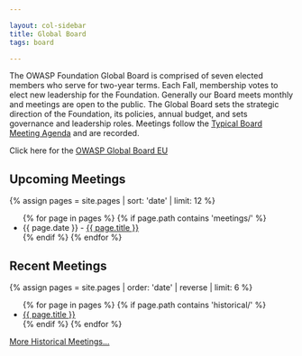 ```yaml
---

layout: col-sidebar
title: Global Board
tags: board

---
```


<!-- rebuild 3 -->

The OWASP Foundation Global Board is comprised of seven elected members who serve for two-year terms. Each Fall, membership votes to elect new leadership for the Foundation. Generally our Board meets monthly and meetings are open to the public. The Global Board sets the strategic direction of the Foundation, its policies, annual budget, and sets governance and leadership roles. Meetings follow the [Typical Board Meeting Agenda](/www-board/typical_agenda) and are recorded.

Click here for the [OWASP Global Board EU](https://owasp.org/www-board-eu/)


## Upcoming Meetings

{% assign pages = site.pages | sort: 'date' | limit: 12 %}
<ul>
{% for page in pages %}
 {% if page.path contains 'meetings/' %}
 <li>{{ page.date }} - <a href='/www-board{{ page.url }}'>{{ page.title }}</a></li>
 {% endif %}
{% endfor %}
</ul>

## Recent Meetings

{% assign pages = site.pages | order: 'date' | reverse | limit: 6 %}
<ul>
{% for page in pages %}
 {% if page.path contains 'historical/' %}
 <li><a href='/www-board{{ page.url }}'>{{ page.title }}</a></li>
 {% endif %}
{% endfor %}
</ul>

[More Historical Meetings...](/www-board/#div-historical)

